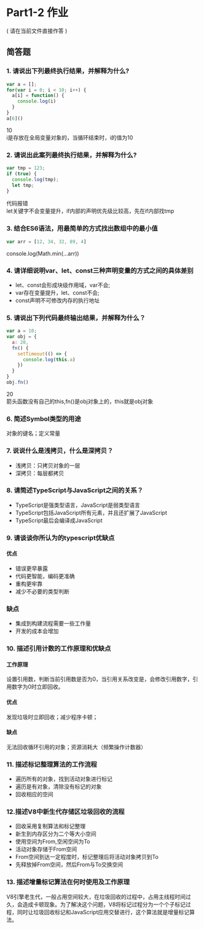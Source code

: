 # Part1-2 作业

( 请在当前文件直接作答 )

## 简答题

### 1. 请说出下列最终执行结果，并解释为什么?

```javascript
var a = [];
for(var i = 0; i < 10; i++) {
  a[i] = function() {
    console.log(i)
  }
}
a[6]()
```
10  
i是存放在全局变量对象的，当循环结束时，i的值为10
　
### 2. 请说出此案列最终执行结果，并解释为什么?

```javascript
var tmp = 123;
if (true) {
  console.log(tmp);
  let tmp;
}
```
代码报错  
let关键字不会变量提升，if内部的声明优先级比较高，先在if内部找tmp

### 3. 结合ES6语法，用最简单的方式找出数组中的最小值

```javascript
var arr = [12, 34, 32, 89, 4]
```
console.log(Math.min(...arr))

### 4. 请详细说明var、let、const三种声明变量的方式之间的具体差别

- let、const会形成块级作用域，var不会;
- var存在变量提升，let、const不会;
- const声明不可修改内存的执行地址

### 5. 请说出下列代码最终输出结果，并解释为什么？

```javascript
var a = 10;
var obj = {
  a: 20,
  fn() {
    setTimeout(() => {
      console.log(this.a)
    })
  }
}
obj.fn()
```
20  
箭头函数没有自己的this,fn()是obj对象上的，this就是obj对象
　
### 6. 简述Symbol类型的用途
对象的键名；定义常量
　
### 7. 说说什么是浅拷贝，什么是深拷贝？
- 浅拷贝：只拷贝对象的一层
- 深拷贝：每层都拷贝

### 8. 请简述TypeScript与JavaScript之间的关系？
- TypeScript是强类型语言，JavaScript是弱类型语言
- TypeScript包括JavaScript所有元素，并且还扩展了JavaScript
- TypeScript最后会编译成JavaScript
　

### 9. 请谈谈你所认为的typescript优缺点
#### 优点
- 错误更早暴露
- 代码更智能，编码更准确
- 重构更牢靠
- 减少不必要的类型判断
### 缺点
- 集成到构建流程需要一些工作量
- 开发的成本会增加

### 10. 描述引用计数的工作原理和优缺点
#### 工作原理
设置引用数，判断当前引用数是否为0，当引用关系改变是，会修改引用数字，引用数字为0时立即回收。
#### 优点
发现垃圾时立即回收；减少程序卡顿；
#### 缺点
无法回收循环引用的对象；资源消耗大（频繁操作计数器）
　
### 11. 描述标记整理算法的工作流程
- 遍历所有的对象，找到活动对象进行标记
- 遍历是有对象，清除没有标记的对象
- 回收相应的空间

### 12.描述V8中新生代存储区垃圾回收的流程
- 回收采用复制算法和标记整理
- 新生到内存区分为二个等大小空间
- 使用空间为From,空闲空间为To
- 活动对象存储于From空间
- From空间到达一定程度时，标记整理后将活动对象拷贝到To
- 先释放掉From空间，然后From与To交换空间

### 13. 描述增量标记算法在何时使用及工作原理
V8引擎老生代，一般占用空间较大，在垃圾回收的过程中，占用主线程时间过久，会造成卡顿现象。为了解决这个问题，V8将标记过程分为一个个子标记过程，同时让垃圾回收标记和JavaScript应用交替进行，这个算法就是增量标记算法。


　

　
